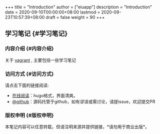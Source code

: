 +++
title = "Introduction"
author = ["eiuapp"]
description = "Introduction"
date = 2020-09-10T00:00:00+08:00
lastmod = 2020-09-23T10:57:39+08:00
draft = false
weight = 90
+++

## 学习笔记 {#学习笔记}


### 内容介绍 {#内容介绍}

关于 [vagrant](https://github.com/hashicorp/vagrant) , 主要包括一些学习笔记


### 访问方式 {#访问方式}

请点击下面的链接阅读:

-   [在线阅读](https://eiuapp.github.io/vagrant-handbook/)：hugo格式，界面清爽。
-   [@github](<https://github.com/eiuapp/vagrant-handbook/>)：源码托管于github，如有谬误或需讨论，请提issue，欢迎提交PR


### 版权申明 {#版权申明}

本笔记内容可以任意转载，但请注明来源并提供链接，\*请勿用于商业出版\*。

